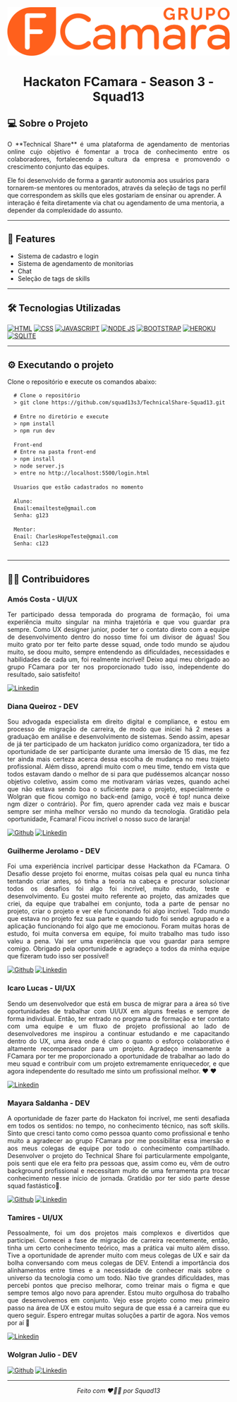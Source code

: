 <img src="Front-end/public/assets/images/grupo-fcamara-laranja.png"/>
<h1 align="center">Hackaton FCamara - Season 3 - Squad13</h1>

## 💻 Sobre o Projeto

<p align="justify">O **Technical Share** é uma plataforma de agendamento de mentorias online cujo objetivo é fomentar a troca de conhecimento entre os colaboradores, fortalecendo a cultura da empresa e promovendo o crescimento conjunto das equipes.

Ele foi desenvolvido de forma a garantir autonomia aos usuários para tornarem-se mentores ou mentorados, através da seleção de tags no perfil que correspondem as skills que eles gostariam de ensinar ou aprender. A interação é feita diretamente via chat ou agendamento de uma mentoria, a depender da complexidade do assunto.</p>

---

## 📌 Features

- Sistema de cadastro e login
- Sistema de agendamento de monitorias
- Chat
- Seleção de tags de skills

---

## 🛠️ Tecnologias Utilizadas

[![HTML](https://img.shields.io/badge/HTML5-E34F26?style=for-the-badge&logo=html5&logoColor=white)]()
[![CSS](https://img.shields.io/badge/CSS3-1572B6?style=for-the-badge&logo=css3&logoColor=white)]()
[![JAVASCRIPT](https://img.shields.io/badge/JavaScript-F7DF1E?style=for-the-badge&logo=javascript&logoColor=black)]()
[![NODE JS](https://img.shields.io/badge/Node.js-43853D?style=for-the-badge&logo=node.js&logoColor=white)]()
[![BOOTSTRAP](https://img.shields.io/badge/Bootstrap-563D7C?style=for-the-badge&logo=bootstrap&logoColor=white)]()
[![HEROKU](https://img.shields.io/badge/Heroku-430098?style=for-the-badge&logo=heroku&logoColor=white)]()
[![SQLITE](https://img.shields.io/badge/SQLite-07405E?style=for-the-badge&logo=sqlite&logoColor=white)]()

---

## ⚙️ Executando o projeto

Clone o repositório e execute os comandos abaixo:

```shell
  # Clone o repositório
  > git clone https://github.com/squad13s3/TechnicalShare-Squad13.git

  # Entre no diretório e execute
  > npm install
  > npm run dev
  
  Front-end
  # Entre na pasta front-end
  > npm install
  > node server.js
  > entre no http://localhost:5500/login.html

  Usuarios que estão cadastrados no momento
  
  Aluno:
  Email:emailteste@gmail.com
  Senha: g123
  
  Mentor: 
  Enail: CharlesHopeTeste@gmail.com
  Senha: c123
  
```

---

## 👩‍💻 Contribuidores

<h3>Amós Costa - UI/UX</h3>
<p align="justify">Ter participado dessa temporada do programa de formação, foi uma experiência muito singular na minha trajetória e que vou guardar pra sempre. Como UX designer junior, poder ter o contato direto com a equipe de desenvolvimento dentro do nosso time foi um divisor de águas! Sou muito grato por ter feito parte desse squad, onde todo mundo se ajudou muito, se doou muito, sempre entendendo as dificuldades, necessidades e habilidades de cada um, foi realmente incrível! Deixo aqui meu obrigado ao grupo FCamara por ter nos proporcionado tudo isso, independente do resultado, saio satisfeito!</p>

[![Linkedin](https://img.shields.io/badge/LinkedIn-0077B5?style=for-the-badge&logo=linkedin&logoColor=white)](https://www.linkedin.com/in/amoscosta/)

<h3>Diana Queiroz - DEV</h3>
<p align="justify">Sou advogada especialista em direito digital e compliance, e estou em processo de migração de carreira, de modo que iniciei há 2 meses a graduação em análise e desenvolvimento de sistemas.
Sendo assim, apesar de já ter participado de um hackaton jurídico como organizadora, ter tido a oportunidade de ser participante durante uma imersão de 15 dias, me fez ter ainda mais certeza acerca dessa escolha de mudança no meu trajeto profissional.
Além disso, aprendi muito com o meu time, tendo em vista que todos estavam dando o melhor de si para que pudéssemos alcançar nosso objetivo coletivo, assim como me motivaram várias vezes, quando achei que não estava sendo boa o suficiente para o projeto, especialmente o Wolgran que ficou comigo no back-end (amigo, você é top! nunca deixe ngm dizer o contrário).
Por fim, quero aprender cada vez mais e buscar sempre ser minha melhor versão no mundo da tecnologia. Gratidão pela oportunidade, Fcamara! Ficou incrível o nosso suco de laranja!</p>

[![Github](https://img.shields.io/badge/GitHub-100000?style=for-the-badge&logo=github&logoColor=white)](https://github.com/dianaqueeiroz) [![Linkedin](https://img.shields.io/badge/LinkedIn-0077B5?style=for-the-badge&logo=linkedin&logoColor=white)](https://www.linkedin.com/in/dianaqueeiroz)

<h3>Guilherme Jerolamo - DEV</h3>
<p align="justify">Foi uma experiência incrível participar desse Hackathon da FCamara.
O Desafio desse projeto foi enorme, muitas coisas pela qual eu nunca tinha tentando criar antes, só tinha a teoria na cabeça e procurar solucionar todos os desafios foi algo foi incrível, muito estudo, teste e desenvolvimento.
Eu gostei muito referente ao projeto, das amizades que criei, da equipe que trabalhei em conjunto, toda a parte de pensar no projeto, criar o projeto e ver ele funcionando foi algo incrível.
Todo mundo que estava no projeto fez sua parte e quando tudo foi sendo agrupado e a aplicação funcionando foi algo que me emocionou.
Foram muitas horas de estudo, foi muita conversa em equipe, foi muito trabalho mas tudo isso valeu a pena. Vai ser uma experiência que vou guardar para sempre comigo.
Obrigado pela oportunidade e agradeço a todos da minha equipe que fizeram tudo isso ser possível!</p>

[![Github](https://img.shields.io/badge/GitHub-100000?style=for-the-badge&logo=github&logoColor=white)](https://github.com/GuilhermeJerolamo) [![Linkedin](https://img.shields.io/badge/LinkedIn-0077B5?style=for-the-badge&logo=linkedin&logoColor=white)](https://www.linkedin.com/in/guilherme-jerolamo-473b32185/)

<h3>Icaro Lucas - UI/UX</h3>
<p align="justify">Sendo um desenvolvedor que está em busca de migrar para a área  só tive oportunidades de trabalhar com UI/UX em alguns freelas e sempre de forma individual. Então, ter entrado no programa de formação e ter contato com uma equipe e um fluxo de projeto profissional ao lado de desenvolvedores me inspirou a continuar estudando e me capacitando dentro do UX, uma área onde é claro o quanto o esforço colaborativo é altamente recompensador para um projeto.
Agradeço imensamente a FCamara por ter me proporcionado a oportunidade de trabalhar ao lado do meu squad e contribuir com um projeto extremamente enriquecedor, e que agora independente do resultado me sinto um profissional melhor. ❤️ ❤️</p>

[![Linkedin](https://img.shields.io/badge/LinkedIn-0077B5?style=for-the-badge&logo=linkedin&logoColor=white)](https://www.linkedin.com/in/icaro-lucas-290859228/)

<h3>Mayara Saldanha - DEV</h3>
<p align="justify">A oportunidade de fazer parte do Hackaton foi incrível, me senti desafiada em todos os sentidos: no tempo, no conhecimento técnico, nas soft skills. Sinto que cresci tanto como como pessoa quanto como profissional e tenho muito a agradecer ao grupo FCamara por me possibilitar essa imersão e aos meus colegas de equipe por todo o conhecimento compartilhado. Desenvolver o projeto do Technical Share foi particularmente empolgante, pois senti que ele era feito pra pessoas que, assim como eu, vêm de outro background profissional e necessitam muito de uma ferramenta pra trocar conhecimento nesse início de jornada. Gratidão por ter sido parte desse squad fastástico💪.</p>

[![Github](https://img.shields.io/badge/GitHub-100000?style=for-the-badge&logo=github&logoColor=white)](https://github.com/May30Sal) [![Linkedin](https://img.shields.io/badge/LinkedIn-0077B5?style=for-the-badge&logo=linkedin&logoColor=white)](https://www.linkedin.com/in/mayara-saldanha-aba719142/)


<h3>Tamires - UI/UX</h3>
<p align="justify">Pessoalmente, foi um dos projetos mais complexos e divertidos que participei. Comecei a fase de migração de carreira recentemente, então, tinha um certo conhecimento teórico, mas a prática vai muito além disso.
Tive a oportunidade de aprender muito com meus colegas de UX e sair da bolha conversando com meus colegas de DEV. Entendi a importância dos alinhamentos entre times e a necessidade de conhecer mais sobre o universo da tecnologia como um todo.
Não tive grandes dificuldades, mas percebi pontos que preciso melhorar, como treinar mais o figma e que sempre temos algo novo para aprender.
Estou muito orgulhosa do trabalho que desenvolvemos em conjunto. Vejo esse projeto como meu primeiro passo na área de UX e estou muito segura de que essa é a carreira que eu quero seguir. Espero entregar muitas soluções a partir de agora. Nos vemos por aí 🚀</p>

[![Linkedin](https://img.shields.io/badge/LinkedIn-0077B5?style=for-the-badge&logo=linkedin&logoColor=white)](https://www.linkedin.com/in/tamireshendres/)

<h3>Wolgran Julio - DEV</h3>
<p align="justify"></p>

[![Github](https://img.shields.io/badge/GitHub-100000?style=for-the-badge&logo=github&logoColor=white)](https://github.com/wjulio7) [![Linkedin](https://img.shields.io/badge/LinkedIn-0077B5?style=for-the-badge&logo=linkedin&logoColor=white)](https://www.linkedin.com/in/wolgran/)

---

 <p align="center"><em>Feito com ❤️💪🍊 por Squad13</em></p>

